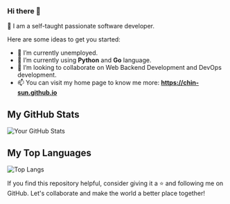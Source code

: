 ### Hi there 👋 
:sparkling_heart: I am a self-taught passionate software developer. 


Here are some ideas to get you started:

- 🔭 I’m currently unemployed.
- 🌱 I’m currently using **Python** and **Go** language.
- 👯 I’m looking to collaborate on Web Backend Development and DevOps development.
- 📫 You can visit my home page to know me more: **https://chin-sun.github.io**

<!---
- 🤔 I’m looking for help with ...
- 💬 Ask me about ...
- 🤔 I am working towards obtaining the **AWS Certified Solutions Architect** and **Google Cloud Certified Professional Cloud certifications**.
- 😄 Pronouns: ...
- ⚡ Fun fact: ...
-->
## My GitHub Stats

![Your GitHub Stats](https://github-readme-stats.vercel.app/api?username=Chin-Sun&show_icons=true&theme=dark)
## My Top Languages
![Top Langs](https://github-readme-stats.vercel.app/api/top-langs/?username=Chin-Sun&layout=compact&theme=dark)
 <!---
![GitHub Activity Graph](https://github-readme-activity-graph.cyclic.app/graph?username=Chin-Sun&theme=github-dark)
![GitHub Trophy](https://github-profile-trophy.vercel.app/?username=Chin-Sun&theme=onedark)
-->
If you find this repository helpful, consider giving it a ⭐ and following me on GitHub. Let's collaborate and make the world a better place together!
